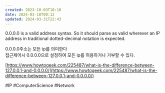 ```yaml
---
created: 2023-10-03T10:10
date: 2024-03-18T00:12
updated: 2024-03-31T22:43
---
```

0.0.0.0 is a valid address syntax. So it should parse as valid wherever an IP address in traditional dotted-decimal notation is expected.

0.0.0.0주소는 모든 ip를 의미한다  
접근제어시 0.0.0.0으로 설정하여 모든 ip를 허용하거나 거부할 수 있다.

[https://www.howtogeek.com/225487/what-is-the-difference-between-127.0.0.1-and-0.0.0.0/](https://www.howtogeek.com/225487/what-is-the-difference-between-127.0.0.1-and-0.0.0.0/)

#IP
#ComputerScience 
#Network